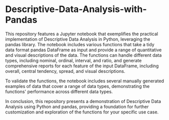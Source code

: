 # Descriptive-Data-Analysis-with-Pandas
This repository features a Jupyter notebook that exemplifies the practical implementation of Descriptive Data Analysis in Python, leveraging the pandas library. The notebook includes various functions that take a tidy data format pandas DataFrame as input and provide a range of quantitative and visual descriptions of the data. The functions can handle different data types, including nominal, ordinal, interval, and ratio, and generate comprehensive reports for each feature of the input DataFrame, including overall, central tendency, spread, and visual descriptions.

To validate the functions, the notebook includes several manually generated examples of data that cover a range of data types, demonstrating the functions' performance across different data types.

In conclusion, this repository presents a demonstration of Descriptive Data Analysis using Python and pandas, providing a foundation for further customization and exploration of the functions for your specific use case.
